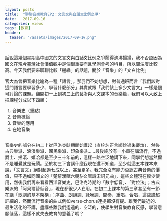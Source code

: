 ```yaml
---
layout: posts
title:  "聊聊音樂教育EP2：文言文與白話文比例之爭"
date:   2017-09-16
categories: views
tags: [教育]
header: 
  teaser: "/assets/images/2017-09-16.png"
---
```

<br>
話說這幾個星期高中國文的文言文與白話文比例之爭鬧得沸沸揚揚，我不否認因為國文在現今臺灣社會價值觀中是個很重要而且學測會考的科目，所以關注度比較高。今天我們要來聊聊比較「邊緣」的話題，關於「音樂」的「文白比例」<br><br>
官大為曾把音樂比喻為一種「語言」。那我們不妨想想，對普通班而言「我們該對這門語言要學習多少、學習什麼部分」其實就跟「我們該上多少文言文」一樣是個可討論的課題。翻開初一上到初三上的藝術與人文課本的音樂篇，我們可以大致上把課程分成以下四類：<br>

1. 音樂史（重點）</li>
2. 音樂概論</li>
3. 音樂的應用</li>
4. 在地音樂</li>
<br>
音樂史的部分在初二上從巴洛克時期開始講起（直接名正言順跳過朱載堉），然後古典樂派、浪漫樂派、國民樂派、印象樂派……最後終於有一小章在講流行，不過爵士、搖滾、嬉哈都是至少三十年前的，這樣一路空泛地講下來，同學們想當然爾不是睡覺就是玩鬧。至於初三下會講什麼我現在還不知道，至少就這五本課本來說，「文言文」絕對超過七成以上，甚至更多。我完全沒有能力否認古典音樂的價值，只不過如同國文的「楚辭漢賦六朝駢文唐詩宋詞元曲」，這些文體現在較少使用，然後我們再來看看西洋音樂史，巴洛克時期的「數字低音」、「對位法」；古典樂派的「阿貝爾替低音」，現在都很少人在用。在初二上課本的第三章甚至有一節在講「歌劇的基本架構」：序曲、朗誦調、詠嘆調、間奏、重唱、合唱，這些講超詳細的，然而流行音樂的曲式例如verse-chorus連提都沒有提。離我們最近的、最生活化的不講，盡講些離我們遙遠的、空泛的，使學生對音樂教育反感，學習意願低落，這樣不就失去教育的意義了嗎？<br><br>
